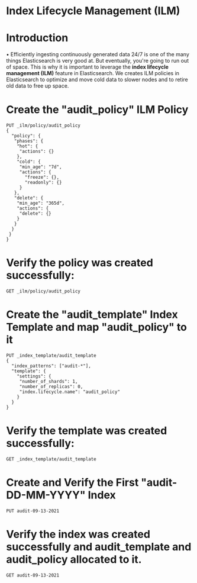 # Index Lifecycle Management (ILM)
# Introduction
• Efficiently ingesting continuously generated data 24/7 is one of the many things Elasticsearch is very good at. But eventually, you're going to run out of space. 
  This is why it is important to leverage the **index lifecycle management (ILM)** feature in Elasticsearch. 
  We creates ILM policies in Elasticsearch to optimize and move cold data to slower nodes and to retire old data to free up space.
  
# Create the "audit_policy" ILM Policy
```
PUT _ilm/policy/audit_policy
{
  "policy": {
   "phases": {
    "hot": {
     "actions": {}
    },
    "cold": {
     "min_age": "7d",
     "actions": {
       "freeze": {},
       "readonly": {}
     }
   },
   "delete": {
    "min_age": "365d",
    "actions": {
     "delete": {}
    }
   }
  }
 }
}
```

# Verify the policy was created successfully:
```
GET _ilm/policy/audit_policy
```
# Create the "audit_template" Index Template and map "audit_policy" to it
```
PUT _index_template/audit_template
{
  "index_patterns": ["audit-*"],
  "template": {
    "settings": {
     "number_of_shards": 1,
     "number_of_replicas": 0,
     "index.lifecycle.name": "audit_policy"
    }
  }
}
```
# Verify the template was created successfully:
```
GET _index_template/audit_template
```

# Create and Verify the First "audit-DD-MM-YYYY" Index
```
PUT audit-09-13-2021
```
# Verify the index was created successfully and audit_template and audit_policy allocated to it.
```
GET audit-09-13-2021
```

